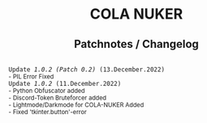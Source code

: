 <h1 align="center">COLA NUKER<br><h2 align="center">Patchnotes / Changelog</h2></h1>

<code>
Update <i>1.0.2 (Patch 0.2)</i> (13.December.2022)</code><br>

<small>
- PIL Error Fixed
</small>


<code>
Update <i>1.0.2</i> (11.December.2022)</code><br>

<small>
- Python Obfuscator added <br>
- Discord-Token Bruteforcer added <br>
- Lightmode/Darkmode for COLA-NUKER Added <br>
- Fixed 'tkinter.button'-error
</small>
